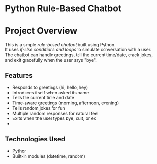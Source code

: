 
# Python Rule-Based Chatbot  

# Project Overview  
This is a simple *rule-based chatbot* built using Python.  
It uses *if-else conditions and loops* to simulate conversation with a user.  
The chatbot can handle greetings, tell the current time/date, crack jokes, and exit gracefully when the user says "bye".  


## Features  
- Responds to greetings (hi, hello, hey)  
- Introduces itself when asked its name  
- Tells the current time and date  
- Time-aware greetings (morning, afternoon, evening)  
- Tells random jokes for fun  
- Multiple random responses for natural feel  
- Exits when the user types bye, quit, or ex
- 
## Technologies Used  
- Python 
- Built-in modules (datetime, random)
